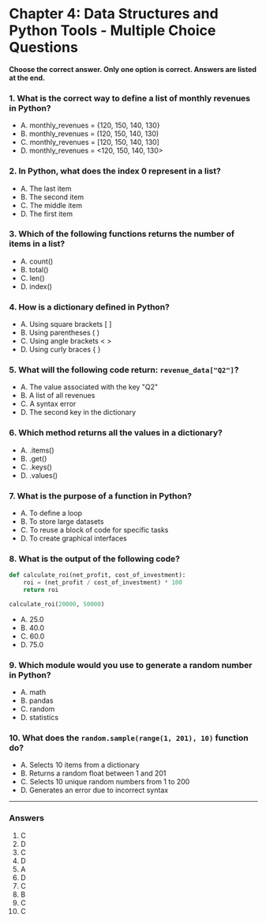 # Chapter 4: Data Structures and Python Tools - Multiple Choice Questions

**Choose the correct answer. Only one option is correct. Answers are listed at the end.**

### 1. What is the correct way to define a list of monthly revenues in Python?
- A. monthly_revenues = {120, 150, 140, 130}
- B. monthly_revenues = (120, 150, 140, 130)
- C. monthly_revenues = [120, 150, 140, 130]
- D. monthly_revenues = <120, 150, 140, 130>

### 2. In Python, what does the index 0 represent in a list?
- A. The last item
- B. The second item
- C. The middle item
- D. The first item

### 3. Which of the following functions returns the number of items in a list?
- A. count()
- B. total()
- C. len()
- D. index()

### 4. How is a dictionary defined in Python?
- A. Using square brackets [ ]
- B. Using parentheses ( )
- C. Using angle brackets < >
- D. Using curly braces { }

### 5. What will the following code return: `revenue_data["Q2"]`?
- A. The value associated with the key "Q2"
- B. A list of all revenues
- C. A syntax error
- D. The second key in the dictionary

### 6. Which method returns all the values in a dictionary?
- A. .items()
- B. .get()
- C. .keys()
- D. .values()

### 7. What is the purpose of a function in Python?
- A. To define a loop
- B. To store large datasets
- C. To reuse a block of code for specific tasks
- D. To create graphical interfaces

### 8. What is the output of the following code?

```python
def calculate_roi(net_profit, cost_of_investment):
    roi = (net_profit / cost_of_investment) * 100
    return roi

calculate_roi(20000, 50000)
```

- A. 25.0  
- B. 40.0  
- C. 60.0  
- D. 75.0

### 9. Which module would you use to generate a random number in Python?
- A. math
- B. pandas
- C. random
- D. statistics

### 10. What does the `random.sample(range(1, 201), 10)` function do?
- A. Selects 10 items from a dictionary
- B. Returns a random float between 1 and 201
- C. Selects 10 unique random numbers from 1 to 200
- D. Generates an error due to incorrect syntax

---

### **Answers**

1. C  
2. D  
3. C  
4. D  
5. A  
6. D  
7. C  
8. B  
9. C  
10. C
